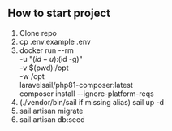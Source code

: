 ## How to start project

1. Clone repo
2. cp .env.example .env
3. docker run --rm \
   -u "$(id -u):$(id -g)" \
   -v $(pwd):/opt \
   -w /opt \
   laravelsail/php81-composer:latest \
   composer install --ignore-platform-reqs
4. (./vendor/bin/sail if missing alias) sail up -d
5. sail artisan migrate
6. sail artisan db:seed
